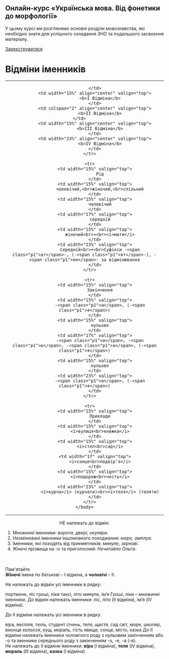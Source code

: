 <div class="banner">
  <h2 class="course">Онлайн-курс «Українська мова. Від фонетики до морфології»</h2>
  <p class="course-description">
     У цьому курсі ми розглянемо основні розділи мовознавства, які необхідно знати для успішного складання ЗНО та подальшого засвоєння матеріалу.<br>
  </p>
    <div class="button-wrapper">
        <a class="registration-button" target="_blank" href="http://bit.ly/2zuYUGS">Зареєструватися</a>
    </div>   
</div>

# Відміни іменників


<table>
    <body>
        <tr>
            <td width="15%" align="center" valign="top">
                
            </td>
            <td width="15%" align="center" valign="top">
                <b>I Відміна</b>
            </td>
            <td colspan="2" align="center" valign="top">
                <b>II Відміна</b>
            </td>            
            <td width="15%" align="center" valign="top">
                <b>III Відміна</b>
            </td>
            <td width="23%" align="center" valign="top">
                <b>IV Відміна</b>
            </td>
        </tr>

        <tr>
            <td width="15%" valign="top">
                Рід
            </td>
            <td width="15%" valign="top">
                чоловічий,<br>жіночий,<br>спільний
            </td>
            <td width="15%" valign="top">
                чоловічий
            </td>
            <td width="17%" valign="top">
                середній
            </td>
            <td width="15%" valign="top">
                жіночий<br>+<br><i>мати</i>
            </td>
            <td width="23%" valign="top">
                Середній<br>+<br>Суфікси -<span class="p1">ат</span>-, (-<span class="p1">ят</span>-), -<span class="p1">ен</span>- за відмінювання
            </td>
        </tr>

        <tr>
            <td width="15%" valign="top">
                Закінчення
            </td>
            <td width="15%" valign="top">
                -<span class="p1">а</span>, (-<span class="p1">я</span>)
            </td>
            <td width="15%" valign="top">
                нульове
            </td>
            <td width="17%" valign="top">
                -<span class="p1">о</span>, -<span class="p1">е</span>, -<span class="p1">а</span>, (-<span class="p1">я</span>)
            </td>
            <td width="15%" valign="top">
                нульове
            </td>
            <td width="23%" valign="top">
                -<span class="p1">а</span>, (-<span class="p1">я</span>)
            </td>
        </tr>

        <tr>
            <td width="15%" valign="top">
                Приклади
            </td>
            <td width="15%" valign="top">
                <i>вулиця<br>книжка</i>
            </td>
            <td width="15%" valign="top">
                <i>степ<br>сад</i>
            </td>
            <td width="17" valign="top">
                <i>сонце<br>подвір’я</i>
            </td>
            <td width="15%" valign="top">
                <i>подорож<br>честь</i>
            </td>
            <td width="23%" valign="top">
                <i>курча</i> (курчати)<br><i>теля</i> (теляти)
            </td>
        </tr>
    </body>
</table>


<span class="p1"><center>НЕ належать до вiдмiн:</center></span>


<ol>
<li>Множиннi iменники: <i>ворота, дверi, окуляри</i>.</li>
<li>Незмiнюванi iменники iншомовного походження: <i>кюре, амплуа</i>.</li>
<li>Iменники, якi походять вiд прикметникiв: <i>минуле, зерновi</i>.</li>
<li>Жiночi прiзвища на <span class="p1">-о</span> та приголосний: <i>Нечитайло Ольга</i>.</li>
</ol>

<br>
<br>
<div class="add-wrap">
<span class="add">Пам'ятайте</span>
<div class="add-text">
<b>Жiночi</b> iмена по батьковi – I вiдмiна, а <b>чоловiчi</b> – II.
</div>
</div>


<quiz> 
    <question>
       <p> Не належать до відмін усі іменники в рядку:</p>
           <answer> портмоне, ліс </answer>
           <answer correct> гроші, ліки </answer>
           <answer> таксі, літо </answer>
           <answer> минуле, ім’я </answer>
      <explanation>
           Гроші, ліки – множинні іменники. До відмін належать іменники: ліс, літо (II відміна), ім’я (IV відміна).
       </explanation>
    </question>
</quiz>

<quiz> 
    <question>
       <p>До II відміни належать усі іменники в рядку:</p>
           <answer> віра, весілля, тюль, студент </answer>
           <answer> січень, теля, щастя, сад </answer>
           <answer correct> світ, море, школяр, віконце </answer>
           <answer> колосся, кущ, мораль, гість </answer>
        <answer> явище, сонце, місто, казка </answer>
      <explanation>
           До II відміни належать іменники чоловічого роду з нульовим закінченням або <span class="p1">-о</span> та іменники середнього роду з закінченням <span class="p1">-о</span>, <span class="p1">-е</span>, <span class="p1">-а</span> (<span class="p1">-я</span>). <br>
Не належать до II відміни іменники: <b>віра</b> (I відміна), <b>теля</b> (IV відміна), <b>мораль</b> (III відміна), <b>казка</b> (I відміна).
       </explanation>
    </question>
</quiz>
